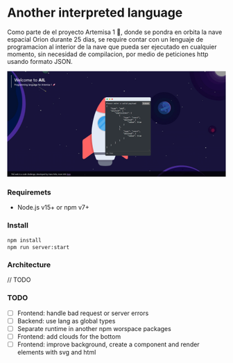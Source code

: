 # Another interpreted language
Como parte de el proyecto Artemisa 1 🚀, donde se pondra en orbita la nave espacial Orion durante 25 dias, se require contar con un lenguaje de programacion al interior de la nave que pueda ser ejecutado en cualquier momento, sin necesidad de compilacion, por medio de peticiones http usando formato JSON.

![screenshot](/images/browser.png)
### Requiremets
- Node.js v15+ or npm v7+

### Install
```
npm install
npm run server:start
```

### Architecture
// TODO

### TODO
- [ ] Frontend: handle bad request or server errors
- [ ] Backend: use lang as global types 
- [ ] Separate runtime in another npm worspace packages
- [ ] Frontend: add clouds for the bottom
- [ ] Frontend: improve background, create a component and render elements with svg and html